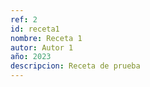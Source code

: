```yaml
---
ref: 2
id: receta1
nombre: Receta 1
autor: Autor 1
año: 2023
descripcion: Receta de prueba
---
```


